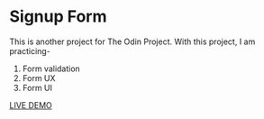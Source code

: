 # Signup Form

This is another project for The Odin Project. With this project, I am practicing-
1. Form validation
2. Form UX
3. Form UI

<a href="#">LIVE DEMO</a>